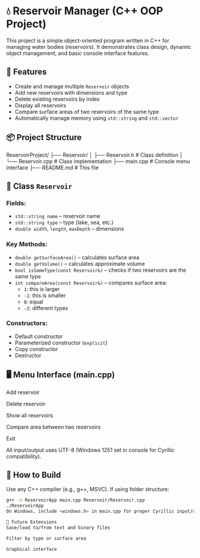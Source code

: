 # 💧 Reservoir Manager (C++ OOP Project)

This project is a simple object-oriented program written in C++ for managing water bodies (reservoirs). It demonstrates class design, dynamic object management, and basic console interface features.

## 🚀 Features

- Create and manage multiple `Reservoir` objects
- Add new reservoirs with dimensions and type
- Delete existing reservoirs by index
- Display all reservoirs
- Compare surface areas of two reservoirs of the same type
- Automatically manage memory using `std::string` and `std::vector`

## 📦 Project Structure

ReservoirProject/
├── Reservoir/
│ ├── Reservoir.h # Class definition
│ └── Reservoir.cpp # Class implementation
├── main.cpp # Console menu interface
├── README.md # This file

## 🧠 Class `Reservoir`

### Fields:
- `std::string name` – reservoir name
- `std::string type` – type (lake, sea, etc.)
- `double width`, `length`, `maxDepth` – dimensions

### Key Methods:
- `double getSurfaceArea()` – calculates surface area
- `double getVolume()` – calculates approximate volume
- `bool isSameType(const Reservoir&)` – checks if two reservoirs are the same type
- `int compareArea(const Reservoir&)` – compares surface area:
  - `1`: this is larger
  - `-1`: this is smaller
  - `0`: equal
  - `-2`: different types

### Constructors:
- Default constructor
- Parameterized constructor (`explicit`)
- Copy constructor
- Destructor

## 🖥️ Menu Interface (main.cpp)

Add reservoir

Delete reservoir

Show all reservoirs

Compare area between two reservoirs

Exit

All input/output uses UTF-8 (Windows 1251 set in console for Cyrillic compatibility).

## 📝 How to Build

Use any C++ compiler (e.g., g++, MSVC). If using folder structure:

```bash
g++ -o ReservoirApp main.cpp Reservoir/Reservoir.cpp
./ReservoirApp
On Windows, include <windows.h> in main.cpp for proper Cyrillic input/output.

📂 Future Extensions
Save/load to/from text and binary files

Filter by type or surface area

Graphical interface
